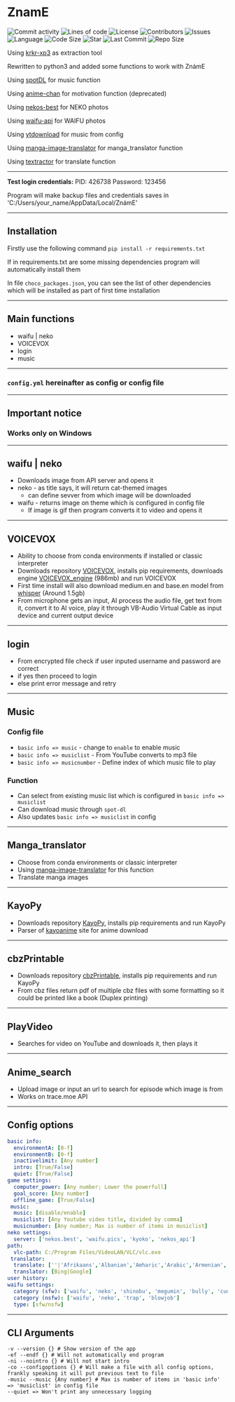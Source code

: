 # **ZnamE**

![Commit activity](https://img.shields.io/github/commit-activity/m/GrenManSK/ZnamE)
![Lines of code](https://img.shields.io/tokei/lines/github/GrenManSK/ZnamE?label=lines%20of%20code)
![License](https://img.shields.io/github/license/GrenManSK/ZnamE)
![Contributors](https://img.shields.io/github/contributors/GrenManSK/ZnamE)
![Issues](https://img.shields.io/github/issues/GrenManSK/ZnamE)
![Language](https://img.shields.io/github/languages/top/GrenManSK/ZnamE)
![Code Size](https://img.shields.io/github/languages/code-size/GrenManSK/ZnamE)
![Star](https://img.shields.io/github/stars/GrenManSK/ZnamE?style=social)
![Last Commit](https://img.shields.io/github/last-commit/GrenManSK/ZnamE)
![Repo Size](https://img.shields.io/github/repo-size/GrenManSK/ZnamE)

Using [krkr-xp3](https://github.com/awaken1ng/krkr-xp3) as extraction tool

Rewritten to python3 and added some functions to work with ZnámE

Using [spotDL](https://github.com/spotDL/spotify-downloader) for music function

Using [anime-chan](https://github.com/RocktimSaikia/anime-chan) for motivation function (deprecated)

Using [nekos-best](https://github.com/nekos-best) for NEKO photos

Using [waifu-api](https://github.com/Waifu-pics/waifu-api) for WAIFU photos

Using [ytdownload](https://github.com/KalebSchmidlkofer/ytdownload) for music from config

Using [manga-image-translator](https://github.com/zyddnys/manga-image-translator) for manga_translator function

Using [textractor](https://github.com/Artikash/Textractor) for translate function

---

**Test login credentials:**
PID: 426738
Password: 123456

Program will make backup files and credentials saves in 'C:/Users/your_name/AppData/Local/ZnámE'

---

## Installation

Firstly use the following command `pip install -r requirements.txt`

If in requirements.txt are some missing dependencies program will automatically install them

In file `choco_packages.json`, you can see the list of other dependencies which will be installed as part of first time installation

---

## Main functions

- waifu | neko
- VOICEVOX
- login
- music

---

### `config.yml` hereinafter as config or config file

---

## Important notice

### Works only on Windows

---

## waifu | neko

- Downloads image from API server and opens it
- neko - as title says, it will return cat-themed images
  - can define sevver from which image will be downloaded
- waifu - returns image on theme which is configured in config file
  - If image is gif then program converts it to video and opens it

---

## VOICEVOX

- Ability to choose from conda environments if installed or classic interpreter
- Downloads repository [VOICEVOX](https://github.com/GrenManSK/VOICEVOX), installs pip requirements, downloads engine [VOICEVOX_engine](https://github.com/VOICEVOX/voicevox_engine/releases/tag/0.14.4) (986mb) and run VOICEVOX
- First time install will also download medium.en and base.en model from [whisper](https://github.com/openai/whisper#available-models-and-languages) (Around 1.5gb)
- From microphone gets an input, AI process the audio file, get text from it, convert it to AI voice, play it through VB-Audio Virtual Cable as input device and current output device

---

## login

- From encrypted file check if user inputed username and password are correct
- if yes then proceed to login
- else print error message and retry

---

## Music

### Config file

- `basic info => music` - change to `enable` to enable music
- `basic info => musiclist` - From YouTube converts to mp3 file
- `basic info => musicnumber` - Define index of which music file to play

### Function

- Can select from existing music list which is configured in `basic info => musiclist`
- Can download music through `spot-dl`
- Also updates `basic info => musiclist` in config

---

## Manga_translator

- Choose from conda environments or classic interpreter
- Using [manga-image-translator](https://github.com/zyddnys/manga-image-translator) for this function
- Translate manga images

---

## KayoPy

- Downloads repository [KayoPy](https://github.com/GrenManSK/KayoPy), installs pip requirements and run KayoPy
- Parser of [kayoanime](https://kayoanime.com/) site for anime download

---

## cbzPrintable

- Downloads repository [cbzPrintable](https://github.com/GrenManSK/cbzPrintable), installs pip requirements and run KayoPy
- From cbz files return pdf of multiple cbz files with some formatting so it could be printed like a book (Duplex printing)

---

## PlayVideo

- Searches for video on YouTube and downloads it, then plays it

---

## Anime_search

- Upload image or input an url to search for episode which image is from
- Works on trace.moe API

---

## **Config options**

```yaml
basic info:
  environmentA: [0-f]
  environmentB: [0-f]
  inactivelimit: [Any number]
  intro: [True/False]
  quiet: [True/False]
game settings:
  computer_power: [Any number; Lower the powerfull]
  goal_score: [Any number]
  offline_game: [True/False]
 music:
  music: [disable/enable]
  musiclist: [Any Youtube video title, divided by comma]
  musicnumber: [Any number; Max is number of items in musiclist]
neko settings:
  server: ['nekos.best', 'waifu.pics', 'kyoko', 'nekos_api']
path:
  vlc-path: C:/Program Files/VideoLAN/VLC/vlc.exe
 translator:
  translate: [''|'Afrikaans','Albanian','Amharic','Arabic','Armenian','Assamese','Aymara','Azerbaijani','Bambara','Basque','Belarusian','Bengali','Bhojpuri','Bosnian','Bulgarian','Catalan','Cebuano','Chichewa','Chinese (Simplified)','Chinese (Traditional)','Corsican','Czech','Danish','Dhivehi','Dogri','Dutch','English','Esperanto','Estonian','Ewe','Filipino','Finnish','French','Frisian','Galician','Georgian','German','Greek','Guarani','Gujarati','Haitian Creole','Hausa','Hawaiian','Hindi','Hmong','Hungarian','Icelandic','Igbo','Ilocano','Indonesian','Irish','Italian','Japanese','Javanese','Kannada','Kazakh','Khmer','Kinyarwanda','Konkani','Korean','Krio','Kurdish (Kurmanji)','Kurdish (Sorani)','Kyrgyz','Lao','Latvian','Lingala','Lithuanian','Luganda','Luxembourgish','Macedonian','Maithili','Malagasy','Malay','Malayalam','Maltese','Maori','Marathi','Meiteilon (Manipuri)','Mizo','Mongolian','Myanmar (Burmese)','Nepali','Norwegian','Odia (Oriya)','Oromo','Pashto','Polish','Portuguese','Punjabi','Quechua','Romanian','Russian','Samoan','Sanskrit','Scots Gaelic','Sepedi','Serbian','Sesotho','Shona','Si ndhi','Sinhala','Slovak','Slovenian','Somali','Spanish','Sundanese','Swahili','Swedish','Tamil','Tatar','Telugu','Thai','Tigrinya','Tsonga','Turkish','Turkmen','Twi','Ukrainian','Urdu','Uyghur','Uzbek','Vietnamese','Welsh','Xhosa','Yiddish','Yoruba','Zulu']
  translator: [Bing|Google]
user history:
waifu settings:
  category (sfw): ['waifu', 'neko', 'shinobu', 'megumin', 'bully', 'cuddle', 'cry', 'hug', 'awoo', 'kiss', 'lick', 'pat', 'smug', 'bonk', 'yeet', 'blush', 'smile', 'wave', 'highfive', 'handhold', 'nom', 'bite', 'glomp', 'slap', 'kill', 'kick', 'happy', 'wink', 'poke', 'dance', 'cringe']
  category (nsfw): ['waifu', 'neko', 'trap', 'blowjob']
  type: [sfw/nsfw]
```

---

## CLI Arguments

```plain
-v --version {} # Show version of the app
-ef --endf {} # Will not automatically end program
-ni --nointro {} # Will not start intro
-co --configoptions {} # Will make a file with all config options, frankly speaking it will put previous text to file
-music --music {Any number} # Max is number of items in 'basic info' => 'musiclist' in config file
--quiet => Won't print any unnecessary logging
```
